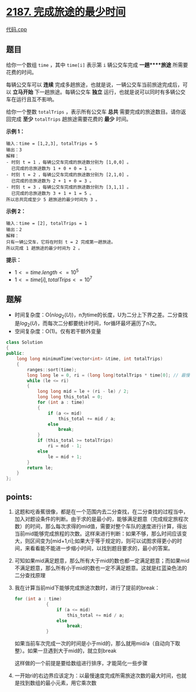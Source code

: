 # [2187. 完成旅途的最少时间](https://leetcode.cn/problems/minimum-time-to-complete-trips/)

[代码.cpp](/leetcode/2187.%20完成旅途的最少时间/2187.cpp)  

## 题目

给你一个数组 `time` ，其中 `time[i]` 表示第 `i` 辆公交车完成 **一趟****旅途** 所需要花费的时间。

每辆公交车可以 **连续** 完成多趟旅途，也就是说，一辆公交车当前旅途完成后，可以 **立马开始** 下一趟旅途。每辆公交车 **独立** 运行，也就是说可以同时有多辆公交车在运行且互不影响。

给你一个整数 `totalTrips` ，表示所有公交车 **总共** 需要完成的旅途数目。请你返回完成 **至少** `totalTrips` 趟旅途需要花费的 **最少** 时间。

 

**示例 1：**

```
输入：time = [1,2,3], totalTrips = 5
输出：3
解释：
- 时刻 t = 1 ，每辆公交车完成的旅途数分别为 [1,0,0] 。
  已完成的总旅途数为 1 + 0 + 0 = 1 。
- 时刻 t = 2 ，每辆公交车完成的旅途数分别为 [2,1,0] 。
  已完成的总旅途数为 2 + 1 + 0 = 3 。
- 时刻 t = 3 ，每辆公交车完成的旅途数分别为 [3,1,1] 。
  已完成的总旅途数为 3 + 1 + 1 = 5 。
所以总共完成至少 5 趟旅途的最少时间为 3 。
```

**示例 2：**

```
输入：time = [2], totalTrips = 1
输出：2
解释：
只有一辆公交车，它将在时刻 t = 2 完成第一趟旅途。
所以完成 1 趟旅途的最少时间为 2 。
```

 

**提示：**

- $1 <= time.length <= 10^5$
- $1 <= time[i], totalTrips <= 10^7$



## 题解

- 时间复杂度：O($n log_2 (U)$)，n为time的长度，U为二分上下界之差。二分查找是$log_2 (U)$，而每次二分都要统计时间，for循环最坏遍历了n次。
- 空间复杂度：O(1)。仅有若干额外变量

```cpp
class Solution
{
public:
    long long minimumTime(vector<int> &time, int totalTrips)
    {
        ranges::sort(time);
        long long le = 0, ri = (long long)totalTrips * time[0]; // 最慢情况下完成
        while (le <= ri)
        {
            long long mid = le + (ri - le) / 2;
            long long this_total = 0;
            for (int a : time)
            {
                if (a <= mid)
                    this_total += mid / a;
                else
                    break;
            }
            if (this_total >= totalTrips)
                ri = mid - 1;
            else
                le = mid + 1;
        }
        return le;
    }
};
```





## points:

1. 这题和吃香蕉很像，都是在一个范围内去二分查找，在二分查找的过程当中，加入对题设条件的判断。由于求的是最小的，能够满足题意（完成规定旅程次数）的时间，那么每次求得的mid值，需要对整个车队的速度进行计算，得出当前mid能够完成旅程的次数。这样来进行判断：如果不够，那么时间应该变大，则区间变为[mid+1,ri];如果大于等于规定的，则可以试图求得更小的时间，来看看能不能进一步缩小时间，以找到题目要求的，最小的答案。

2. 可知如果mid满足题意，那么所有大于mid的数也都一定满足题意；而如果mid不满足题意，那么所有小于mid的数也一定不满足题意。这就是红蓝染色法的二分查找原理

3. 我在计算当前mid下能够完成旅途次数时，进行了提前的break：

   ```cpp
   for (int a : time)
               {
                   if (a <= mid)
                       this_total += mid / a;
                   else
                       break;
               }
   ```

   如果当前车次完成一次的时间是小于mid的，那么就用mid/a（自动向下取整）。如果一旦遇到大于mid的，就立刻break

   这样做的一个前提是要给数组进行排序，才能简化一些步骤

4. 一开始ri的右边界应该定为：以最慢速度完成所需旅途次数的最大时间，也就是找到数组的最小元素，用它乘次数

